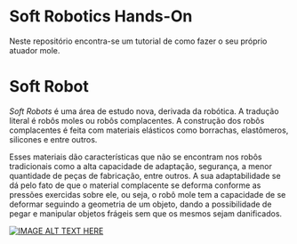 # Soft Robotics Hands-On
Neste repositório encontra-se um tutorial de como fazer o seu próprio atuador mole.

# Soft Robot
_Soft Robots_ é uma área de estudo nova, derivada da robótica. A tradução literal é robôs moles ou robôs complacentes. A construção dos robôs complacentes é feita com materiais elásticos como borrachas, elastômeros, silicones e entre outros.

Esses materiais dão características que não se encontram nos robôs tradicionais como a alta capacidade de adaptação, segurança, a menor quantidade de peças de fabricação, entre outros. A sua adaptabilidade se dá pelo fato de que o material complacente se deforma conforme as pressões exercidas sobre ele, ou seja, o robô mole tem a capacidade de se deformar seguindo a geometria de um objeto, dando a possibilidade de pegar e manipular objetos frágeis sem que os mesmos sejam danificados.

[![IMAGE ALT TEXT HERE](https://img.youtube.com/vi/t0gpGU1Q1vM/0.jpg)](https://www.youtube.com/watch?v=t0gpGU1Q1vM)
